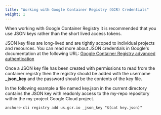 ```yaml
---
title: "Working with Google Container Registry (GCR) Credentials"
weight: 1
---
```


When working with Google Container Registry it is recommended that you use JSON keys rather than the short lived access tokens.

JSON key files are long-lived and are tightly scoped to individual projects and resources. You can read more about JSON credentials in Google's documentation at the following URL: [Google Container Registry advanced authentication](https://cloud.google.com/container-registry/docs/advanced-authentication#using_a_json_key_file)

Once a JSON key file has been created with permissions to read from the container registry then the registry should be added with the username **_json_key** and the password should be the contents of the key file.

In the following example a file named key.json in the current directory contains the JSON key with readonly access to the my-repo repository within the my-project Google Cloud project.

`anchore-cli registry add us.gcr.io _json_key "$(cat key.json)"`


